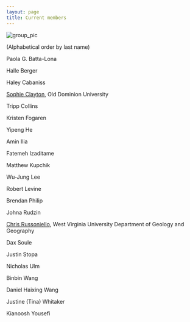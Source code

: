```yaml
---
layout: page
title: Current members
---
```



![group_pic](img/201905_group_pic.JPG)


(Alphabetical order by last name)

Paola G. Batta-Lona

Halle Berger

Haley Cabaniss

[Sophie Clayton](http://www.sophieclayton.com), Old Dominion University

Tripp Collins

Kristen Fogaren

Yipeng He

Amin Ilia

Fatemeh Izaditame

Matthew Kupchik

Wu-Jung Lee

Robert Levine

Brendan Philip

Johna Rudzin

[Chris Russoniello](http://www.chrisrussoniello.com), West Virginia University Department of Geology and Geography

Dax Soule

Justin Stopa

Nicholas Ulm

Binbin Wang

Daniel Haixing Wang

Justine (Tina) Whitaker

Kianoosh Yousefi
